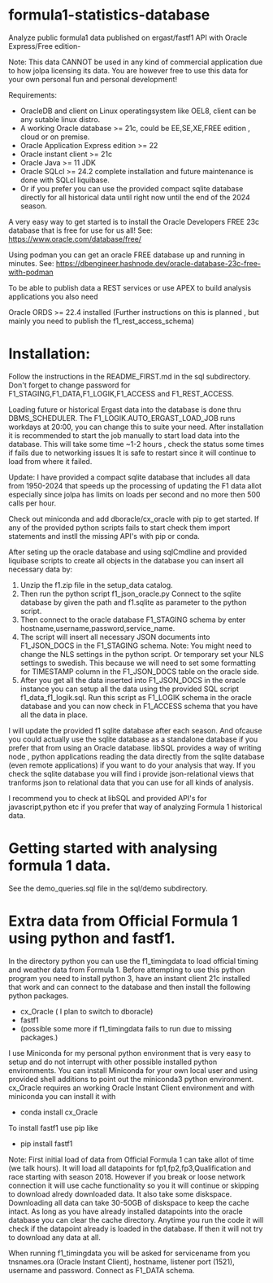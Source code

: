 # formula1-statistics-database

Analyze public formula1 data published on ergast/fastf1 API with Oracle Express/Free edition-

Note: This data CANNOT be used in any kind of commercial application due to how jolpa licensing its data.
      You are however free to use this data for your own personal fun and personal development!

Requirements:

- OracleDB and client on Linux operatingsystem like OEL8, client can be any sutable linux distro.
- A working Oracle database >= 21c, could be EE,SE,XE,FREE edition , cloud or on premise.
- Oracle Application Express edition >= 22
- Oracle instant client >= 21c
- Oracle Java >= 11 JDK 
- Oracle SQLcl >= 24.2 complete installation and future maintenance is done with SQLcl liquibase.
- Or if you prefer you can use the provided compact sqlite database directly for all historical
  data until right now until the end of the 2024 season. 

A very easy way to get started is to install the Oracle Developers FREE 23c database that is free for use for us all!
See: https://www.oracle.com/database/free/

Using podman you can get an oracle FREE database up and running in minutes.
See: https://dbengineer.hashnode.dev/oracle-database-23c-free-with-podman

To be able to publish data a REST services or use APEX to build analysis applications you also need

Oracle ORDS >= 22.4 installed (Further instructions on this is planned , but mainly you need to publish the f1_rest_access_schema)

# Installation:

Follow the instructions in the README_FIRST.md in the sql subdirectory.
Don't forget to change password for F1_STAGING,F1_DATA,F1_LOGIK,F1_ACCESS and F1_REST_ACCESS.

Loading future or historical Ergast data into the database is done thru DBMS_SCHEDULER. 
The F1_LOGIK.AUTO_ERGAST_LOAD_JOB runs workdays at 20:00, you can change this to suite your need.
After installation it is recommended to start the job manually to start load data into the database.
This will take some time ~1-2 hours , check the status some times if fails due to networking issues
It is safe to restart since it will continue to load from where it failed.

Update: I have provided a compact sqlite database that includes all data from 1950-2024 that speeds
up the processing of updating the F1 data allot especially since jolpa has limits on loads per second
and no more then 500 calls per hour.

Check out miniconda and add dboracle/cx_oracle with pip to get started.
If any of the provided python scripts fails to start check them import statements
and instll the missing API's with pip or conda.

After seting up the oracle database and using sqlCmdline and provided liquibase scripts to
create all objects in the database you can insert all necessary data by:

1. Unzip the f1.zip file in the setup_data catalog.
2. Then run the python script f1_json_oracle.py
   Connect to the sqlite database by given the path and f1.sqlite as parameter to the python script.
3. Then connect to the oracle database F1_STAGING schema by enter hostname,username,password,service_name.
4. The script will insert all necessary JSON documents into F1_JSON_DOCS in the F1_STAGING schema.
   Note: You might need to change the NLS settings in the python script. Or temporary set your NLS settings to swedish.
   This because we will need to set some formatting for TIMESTAMP column in the F1_JSON_DOCS table on the oracle side.
5. After you get all the data inserted into F1_JSON_DOCS in the oracle instance you can setup all the data using the
   provided SQL script f1_data_f1_logik.sql. Run this script as F1_LOGIK schema in the oracle database and you can
   now check in F1_ACCESS schema that you have all the data in place.

I will update the provided f1 sqlite database after each season.
And ofcause you could actually use the sqlite database as a standalone database if you prefer that from using an
Oracle database. libSQL provides a way of writing node , python applications reading the data directly from the
sqlite database (even remote applications) if you want to do your analysis that way. If you check the sqlite database you will find i provide json-relational views that tranforms json to relational data that you can use for all kinds of analysis.

I recommend you to check at libSQL and provided API's for javascript,python etc if you prefer that way of analyzing
Formula 1 historical data.

# Getting started with analysing formula 1 data.

See the demo_queries.sql file in the sql/demo subdirectory.

# Extra data from Official Formula 1 using python and fastf1.

In the directory python you can use the f1_timingdata to load official timing and weather data from Formula 1.
Before attempting to use this python program you need to install python 3, have an instant client 21c installed that work
and can connect to the database and then install the following python packages.

- cx_Oracle ( I plan to switch to dboracle)
- fastf1
- (possible some more if f1_timingdata fails to run due to missing packages.)

I use Miniconda for my personal python environment that is very easy to setup and do not interrupt with other possible installed python environments. 
You can install Miniconda for your own local user and using provided shell additions to point out the miniconda3
python environment. cx_Oracle requires an working Oracle Instant Client environment and with miniconda you can install it with

- conda install cx_Oracle

To install fastf1 use pip like

- pip install fastf1

Note: First initial load of data from Official Formula 1 can take allot of time (we talk hours). It will load all datapoints for fp1,fp2,fp3,Qualification and race
starting with season 2018. However if you break or loose network connection it will use cache functionality so you it will continue or skipping
to download alredy downloaded data. It also take some diskspace. Downloading all data can take 30-50GB of diskspace to keep the cache intact.
As long as you have already installed datapoints into the oracle database you can clear the cache directory. Anytime you run the code it will
check if the datapoint already is loaded in the database. If then it will not try to download any data at all.

When running f1_timingdata you will be asked for servicename from you tnsnames.ora (Oracle Instant Client), hostname, listener port (1521), username
and password. Connect as F1_DATA schema.
